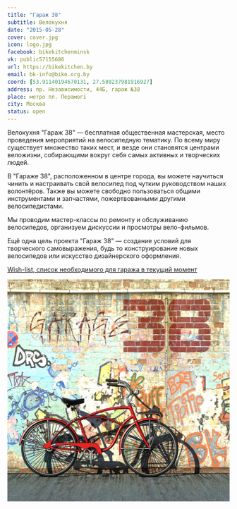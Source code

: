 ```yaml
---
title: "Гараж 38"
subtitle: Велокухня
date: "2015-05-28"
cover: cover.jpg
icon: logo.jpg
facebook: bikekitchenminsk
vk: public57155686
url: https://bikekitchen.by
email: bk-info@bike.org.by
coord: [53.91140194670131, 27.580237981916927]
address: пр. Независимости, 44Б, гараж №38
place: метро пл. Перамогі
city: Москва
status: open
---
```


Велокухня "Гараж 38" — бесплатная общественная мастерская, место проведения мероприятий на велосипедную тематику. По всему миру существует множество таких мест, и везде они становятся центрами веложизни, собирающими вокруг себя самых активных и творческих людей.

В "Гараже 38", расположенном в центре города, вы можете научиться чинить и настраивать свой велосипед под чутким руководством наших волонтёров. Также вы можете свободно пользоваться общими инструментами и запчастями, пожертвованными другими велосипедистами.

Мы проводим мастер-классы по ремонту и обслуживанию велосипедов, организуем дискуссии и просмотры вело-фильмов.

Ещё одна цель проекта "Гараж 38" — создание условий для творческого самовыражения, будь то конструирование новых велосипедов или искусство дизайнерского оформления.


[Wish-list, список необходимого для гаража в текущий момент](https://docs.google.com/spreadsheet/ccc?key=0AlCLBihE1-H1dFBmYlFBTWViZkc1N1IybERibUhZb3c&usp=sharing)

![](./art.jpg)